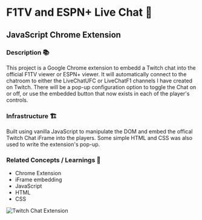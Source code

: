 # F1TV and ESPN+ Live Chat 💬

## JavaScript Chrome Extension

### Description 📚

This project is a Google Chrome extension to embedd a Twitch chat into the official F1TV viewer or ESPN+ viewer. It will automatically connect to the chatroom to either the LiveChatUFC or LiveChatF1 channels I have created on Twitch. There will be a pop-up configuration option to toggle the Chat on or off, or use the embedded button that now exists in each of the player's controls.

### Infrastructure 🏗️

Built using vanilla JavaScript to manipulate the DOM and embed the offical Twitch Chat iFrame into the players. Some simple HTML and CSS was also used to write the extension's pop-up.

### Related Concepts / Learnings 💭

* Chrome Extension
* iFrame embedding
* JavaScript
* HTML
* CSS

![Twitch Chat Extension](https://user-images.githubusercontent.com/5607044/183523401-bc00c084-fd3c-4e29-8534-4967b11b47f4.png)
